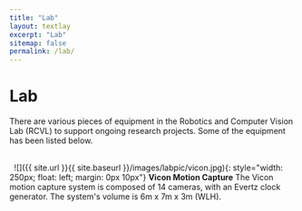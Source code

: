 ```yaml
---
title: "Lab"
layout: textlay
excerpt: "Lab"
sitemap: false
permalink: /lab/
---
```


# Lab

There are various pieces of equipment in the Robotics and Computer Vision Lab (RCVL) to support ongoing research projects. Some of the equipment has been listed below.

\
&nbsp;
![]({{ site.url }}{{ site.baseurl }}/images/labpic/vicon.jpg){: style="width: 250px; float: left; margin: 0px  10px"}
**Vicon Motion Capture** 
The Vicon motion capture system is composed of 14 cameras, with an Evertz clock generator. The system's volume is 6m x 7m x 3m (WLH). 

\
&nbsp;

